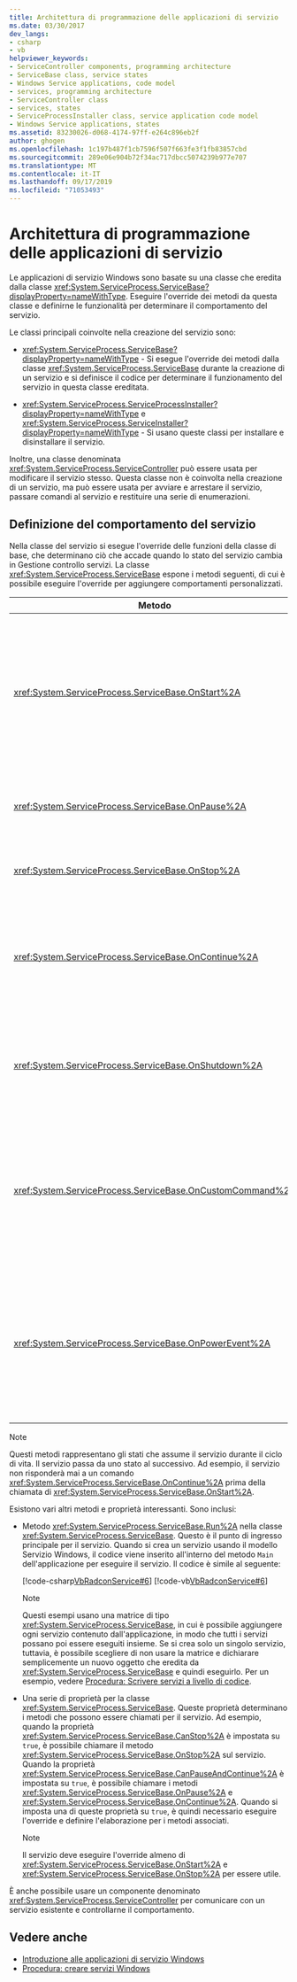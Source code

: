 ```yaml
---
title: Architettura di programmazione delle applicazioni di servizio
ms.date: 03/30/2017
dev_langs:
- csharp
- vb
helpviewer_keywords:
- ServiceController components, programming architecture
- ServiceBase class, service states
- Windows Service applications, code model
- services, programming architecture
- ServiceController class
- services, states
- ServiceProcessInstaller class, service application code model
- Windows Service applications, states
ms.assetid: 83230026-d068-4174-97ff-e264c896eb2f
author: ghogen
ms.openlocfilehash: 1c197b487f1cb7596f507f663fe3f1fb83857cbd
ms.sourcegitcommit: 289e06e904b72f34ac717dbcc5074239b977e707
ms.translationtype: MT
ms.contentlocale: it-IT
ms.lasthandoff: 09/17/2019
ms.locfileid: "71053493"
---
```

# <a name="service-application-programming-architecture"></a>Architettura di programmazione delle applicazioni di servizio
Le applicazioni di servizio Windows sono basate su una classe che eredita dalla classe <xref:System.ServiceProcess.ServiceBase?displayProperty=nameWithType>. Eseguire l'override dei metodi da questa classe e definirne le funzionalità per determinare il comportamento del servizio.  
  
 Le classi principali coinvolte nella creazione del servizio sono:  
  
- <xref:System.ServiceProcess.ServiceBase?displayProperty=nameWithType> - Si esegue l'override dei metodi dalla classe <xref:System.ServiceProcess.ServiceBase> durante la creazione di un servizio e si definisce il codice per determinare il funzionamento del servizio in questa classe ereditata.  
  
- <xref:System.ServiceProcess.ServiceProcessInstaller?displayProperty=nameWithType> e <xref:System.ServiceProcess.ServiceInstaller?displayProperty=nameWithType> - Si usano queste classi per installare e disinstallare il servizio.  
  
 Inoltre, una classe denominata <xref:System.ServiceProcess.ServiceController> può essere usata per modificare il servizio stesso. Questa classe non è coinvolta nella creazione di un servizio, ma può essere usata per avviare e arrestare il servizio, passare comandi al servizio e restituire una serie di enumerazioni.  
  
## <a name="defining-your-services-behavior"></a>Definizione del comportamento del servizio  
 Nella classe del servizio si esegue l'override delle funzioni della classe di base, che determinano ciò che accade quando lo stato del servizio cambia in Gestione controllo servizi. La classe <xref:System.ServiceProcess.ServiceBase> espone i metodi seguenti, di cui è possibile eseguire l'override per aggiungere comportamenti personalizzati.  
  
|Metodo|Override per|  
|------------|-----------------|  
|<xref:System.ServiceProcess.ServiceBase.OnStart%2A>|Indicare quali azioni devono essere eseguite all'avvio del servizio. È necessario scrivere codice in questa procedura per fare eseguire operazioni utili al servizio.|  
|<xref:System.ServiceProcess.ServiceBase.OnPause%2A>|Indicare le azioni da eseguire quando il servizio viene sospeso.|  
|<xref:System.ServiceProcess.ServiceBase.OnStop%2A>|Indicare le azioni da eseguire in caso di arresto del servizio.|  
|<xref:System.ServiceProcess.ServiceBase.OnContinue%2A>|Indicare le azioni da eseguire quando il servizio riprende il normale funzionamento dopo una sospensione.|  
|<xref:System.ServiceProcess.ServiceBase.OnShutdown%2A>|Indicare le azioni da eseguire appena prima della chiusura del sistema, se il servizio è sempre in esecuzione.|  
|<xref:System.ServiceProcess.ServiceBase.OnCustomCommand%2A>|Indicare le azioni da eseguire quando il servizio riceve un comando personalizzato. Per altre informazioni sui comandi personalizzati, vedere MSDN online.|  
|<xref:System.ServiceProcess.ServiceBase.OnPowerEvent%2A>|Indicare come deve rispondere il servizio quando viene ricevuto un evento di risparmio energia, ad esempio la batteria in esaurimento o la sospensione del sistema.|  
  
> [!NOTE]
> Questi metodi rappresentano gli stati che assume il servizio durante il ciclo di vita. Il servizio passa da uno stato al successivo. Ad esempio, il servizio non risponderà mai a un comando <xref:System.ServiceProcess.ServiceBase.OnContinue%2A> prima della chiamata di <xref:System.ServiceProcess.ServiceBase.OnStart%2A>.  
  
 Esistono vari altri metodi e proprietà interessanti. Sono inclusi:  
  
- Metodo <xref:System.ServiceProcess.ServiceBase.Run%2A> nella classe <xref:System.ServiceProcess.ServiceBase>. Questo è il punto di ingresso principale per il servizio. Quando si crea un servizio usando il modello Servizio Windows, il codice viene inserito all'interno del metodo `Main` dell'applicazione per eseguire il servizio. Il codice è simile al seguente:  
  
     [!code-csharp[VbRadconService#6](../../../samples/snippets/csharp/VS_Snippets_VBCSharp/VbRadconService/CS/MyNewService.cs#6)]
     [!code-vb[VbRadconService#6](../../../samples/snippets/visualbasic/VS_Snippets_VBCSharp/VbRadconService/VB/MyNewService.vb#6)]  
  
    > [!NOTE]
    > Questi esempi usano una matrice di tipo <xref:System.ServiceProcess.ServiceBase>, in cui è possibile aggiungere ogni servizio contenuto dall'applicazione, in modo che tutti i servizi possano poi essere eseguiti insieme. Se si crea solo un singolo servizio, tuttavia, è possibile scegliere di non usare la matrice e dichiarare semplicemente un nuovo oggetto che eredita da <xref:System.ServiceProcess.ServiceBase> e quindi eseguirlo. Per un esempio, vedere [Procedura: Scrivere servizi a livello di codice](how-to-write-services-programmatically.md).  
  
- Una serie di proprietà per la classe <xref:System.ServiceProcess.ServiceBase>. Queste proprietà determinano i metodi che possono essere chiamati per il servizio. Ad esempio, quando la proprietà <xref:System.ServiceProcess.ServiceBase.CanStop%2A> è impostata su `true`, è possibile chiamare il metodo <xref:System.ServiceProcess.ServiceBase.OnStop%2A> sul servizio. Quando la proprietà <xref:System.ServiceProcess.ServiceBase.CanPauseAndContinue%2A> è impostata su `true`, è possibile chiamare i metodi <xref:System.ServiceProcess.ServiceBase.OnPause%2A> e <xref:System.ServiceProcess.ServiceBase.OnContinue%2A>. Quando si imposta una di queste proprietà su `true`, è quindi necessario eseguire l'override e definire l'elaborazione per i metodi associati.  
  
    > [!NOTE]
    > Il servizio deve eseguire l'override almeno di <xref:System.ServiceProcess.ServiceBase.OnStart%2A> e <xref:System.ServiceProcess.ServiceBase.OnStop%2A> per essere utile.  
  
 È anche possibile usare un componente denominato <xref:System.ServiceProcess.ServiceController> per comunicare con un servizio esistente e controllarne il comportamento.  
  
## <a name="see-also"></a>Vedere anche

- [Introduzione alle applicazioni di servizio Windows](introduction-to-windows-service-applications.md)
- [Procedura: creare servizi Windows](how-to-create-windows-services.md)
